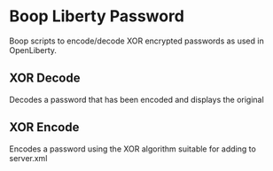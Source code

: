 # Boop Liberty Password

Boop scripts to encode/decode XOR encrypted passwords as used in OpenLiberty.

## XOR Decode

Decodes a password that has been encoded and displays the original

## XOR Encode

Encodes a password using the XOR algorithm suitable for adding to server.xml
